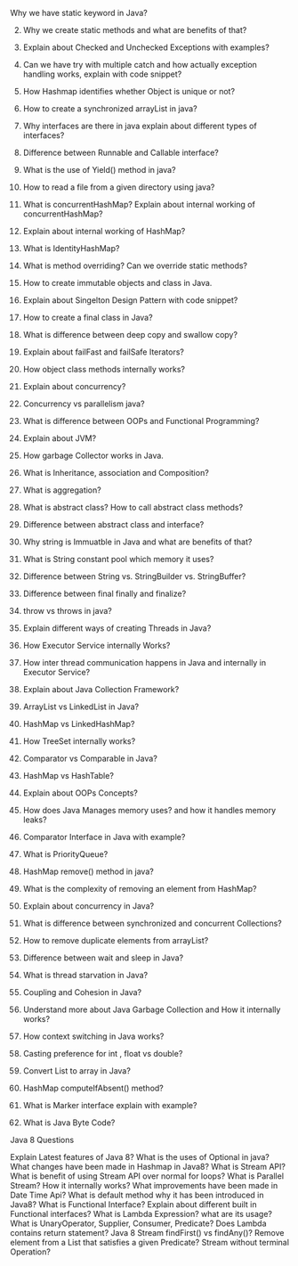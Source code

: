 Why we have static keyword in Java?

2. Why we create static methods and what are benefits of that?

3. Explain about Checked and Unchecked Exceptions with examples?

4. Can we have try with multiple catch and how actually exception handling works, explain with code snippet?

5. How Hashmap identifies whether Object is unique or not?

6. How to create a synchronized arrayList in java?

7. Why interfaces are there in java explain about different types of interfaces?

8. Difference between Runnable and Callable interface?

9. What is the use of Yield() method in java?

10. How to read a file from a given directory using java?

11. What is concurrentHashMap? Explain about internal working of concurrentHashMap?

12. Explain about internal working of HashMap?

13. What is IdentityHashMap?

14. What is method overriding? Can we override static methods?

15. How to create immutable objects and class in Java.

16. Explain about Singelton Design Pattern with code snippet?

17. How to create a final class in Java?

18. What is difference between deep copy and swallow copy?

19. Explain about failFast and failSafe Iterators?

20. How object class methods internally works?

21. Explain about concurrency?

22. Concurrency vs parallelism java?

23. What is difference between OOPs and Functional Programming?

24. Explain about JVM?

25. How garbage Collector works in Java.

26. What is Inheritance, association and Composition?

27. What is aggregation?

28. What is abstract class? How to call abstract class methods?

29. Difference between abstract class and interface?

30. Why string is Immuatble in Java and what are benefits of that?

31. What is String constant pool which memory it uses?

32. Difference between String vs. StringBuilder vs. StringBuffer?

33. Difference between final finally and finalize?

34. throw vs throws in java?

35. Explain different ways of creating Threads in Java?

36. How Executor Service internally Works?

37. How inter thread communication happens in Java and internally in Executor Service?

38. Explain about Java Collection Framework?

39. ArrayList vs LinkedList in Java?

40. HashMap vs LinkedHashMap?

41. How TreeSet internally works?

42. Comparator vs Comparable in Java?

43. HashMap vs HashTable?

44. Explain about OOPs Concepts?

45. How does Java Manages memory uses? and how it handles memory leaks?

46. Comparator Interface in Java with example?

47. What is PriorityQueue?

48. HashMap remove() method in java?

49. What is the complexity of removing an element from HashMap?

50. Explain about concurrency in Java?

51. What is difference between synchronized and concurrent Collections?

52. How to remove duplicate elements from arrayList?

53. Difference between wait and sleep in Java?

54. What is thread starvation in Java?

55. Coupling and Cohesion in Java?

56. Understand more about Java Garbage Collection and How it internally works?

57. How context switching in Java works?

58. Casting preference for int , float vs double?

59. Convert List to array in Java?

60. HashMap computeIfAbsent() method?

61. What is Marker interface explain with example?

62. What is Java Byte Code?

Java 8 Questions

Explain Latest features of Java 8?
What is the uses of Optional in java?
What changes have been made in Hashmap in Java8?
What is Stream API?
What is benefit of using Stream API over normal for loops?
What is Parallel Stream? How it internally works?
What improvements have been made in Date Time Api?
What is default method why it has been introduced in Java8?
What is Functional Interface?
Explain about different built in Functional interfaces?
What is Lambda Expression? what are its usage?
What is UnaryOperator, Supplier, Consumer, Predicate?
Does Lambda contains return statement?
Java 8 Stream findFirst() vs findAny()?
Remove element from a List that satisfies a given Predicate?
Stream without terminal Operation?